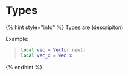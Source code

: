 # Types

{% hint style="info" %}
Types are \(descripiton\)

Example:

> ```lua
> local vec = Vector.new()
> local vec_x = vec.x
> ```
{% endhint %}

